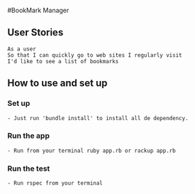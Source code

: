 #BookMark Manager

## User Stories
```
As a user
So that I can quickly go to web sites I regularly visit
I'd like to see a list of bookmarks
```

## How to use and set up

### Set up

```
- Just run 'bundle install' to install all de dependency.
```

### Run the app
```
- Run from your terminal ruby app.rb or rackup app.rb
```
### Run the test

```
- Run rspec from your terminal
```
